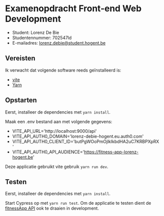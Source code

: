 # Examenopdracht Front-end Web Development

- Student: Lorenz De Bie
- Studentennummer: 702547ld
- E-mailadres: lorenz.debie@student.hogent.be

## Vereisten

Ik verwacht dat volgende software reeds geïnstalleerd is:

- [vite](https://vitejs.dev)
- [Yarn](https://yarnpkg.com)


## Opstarten
 Eerst, installeer de dependencies met <code>yarn install</code>.
 
 Maak een .env bestand aan met volgende gegevens:
 - VITE_API_URL='http://localhost:9000/api'
 - VITE_API_AUTH0_DOMAIN='lorenz-debie-hogent.eu.auth0.com'
 - VITE_API_AUTH0_CLIENT_ID='butPgWOoPmOjlkIkbdHA2uC7KRBPXpRX'
 - VITE_API_AUTH0_API_AUDIENCE='https://fitness-app-lorenz-hogent.be'

 Deze applicatie gebruikt vite gebruik <code>yarn run dev</code>.



## Testen
  Eerst, installeer de dependencies met <code>yarn install</code>.
  
  Start Cypress op met <code>yarn run test</code>.
  Om de applicatie te testen dient de <a href="https://github.com/Web-IV/2223-webservices-Lorenzdebie">fitnessApp API</a> ook te draaien in development.

